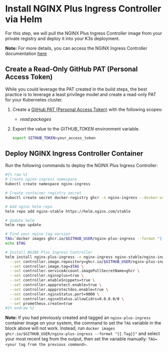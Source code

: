 # Install NGINX Plus Ingress Controller via Helm

For this step, we will pull the NGINX Plus Ingress Controller image from your private registry and deploy it into your K3s deployment.

**Note:** For more details, you can access the NGINX Ingress Controller documentation [here](https://docs.nginx.com/nginx-ingress-controller/installation/installation-with-helm/)

## Create a Read-Only GitHub PAT (Personal Access Token)

While you could leverage the PAT created in the build steps, the best practice is to leverage a least privilege model and create a read-only PAT for your Kubernetes cluster.

1. Create a [GitHub PAT (Personal Access Token)](https://docs.github.com/en/authentication/keeping-your-account-and-data-secure/creating-a-personal-access-token) with the following scopes:
    - *read:packages*
1. Export the value to the *GITHUB_TOKEN* environment variable.

    ```bash
    export GITHUB_TOKEN=your_access_token
    ```

## Deploy NGINX Ingress Controller Container

Run the following commands to deploy the NGINX Plus Ingress Controller:

```bash
#{% raw %}
# Create nginx-ingress namespace
kubectl create namespace nginx-ingress

# Create container registry secret
kubectl create secret docker-registry ghcr -n nginx-ingress --docker-server=ghcr.io --docker-username=${GITHUB_USER} --docker-password=${GITHUB_TOKEN}

# Add nginx helm repo
helm repo add nginx-stable https://helm.nginx.com/stable

# Update helm
helm repo update

# Find your nginx tag version
TAG=`docker images ghcr.io/$GITHUB_USER/nginx-plus-ingress --format "{{.Tag}}"`
echo $TAG

# Install NGINX Plus Ingress Controller
helm install nginx-plus-ingress -n nginx-ingress nginx-stable/nginx-ingress \
  --set controller.image.repository=ghcr.io/$GITHUB_USER/nginx-plus-ingress \
  --set controller.image.tag=$TAG \
  --set controller.serviceAccount.imagePullSecretName=ghcr \
  --set controller.nginxplus=true \
  --set controller.enableSnippets=true \
  --set controller.appprotect.enable=true \
  --set controller.appprotectdos.enable=true \
  --set controller.nginxStatus.port=9000 \
  --set controller.nginxStatus.allowCidrs=0.0.0.0/0 \
  --set prometheus.create=true
#{% endraw %}
```
**Note:** If you had previously created and tagged an `nginx-plus-ingress` container image on your system, the command to set the `TAG` variable in the block above will not work. Instead, run `docker images ghcr.io/$GITHUB_USER/nginx-plus-ingress --format "{{.Tag}}"` and select your most recent tag from the output, then set the variable manually: `TAG=<your tag from the previous command>`.
